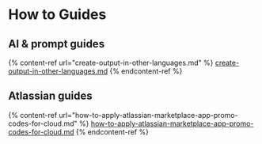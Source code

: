 # How to Guides

## AI & prompt guides

{% content-ref url="create-output-in-other-languages.md" %}
[create-output-in-other-languages.md](create-output-in-other-languages.md)
{% endcontent-ref %}

## Atlassian guides

{% content-ref url="how-to-apply-atlassian-marketplace-app-promo-codes-for-cloud.md" %}
[how-to-apply-atlassian-marketplace-app-promo-codes-for-cloud.md](how-to-apply-atlassian-marketplace-app-promo-codes-for-cloud.md)
{% endcontent-ref %}
